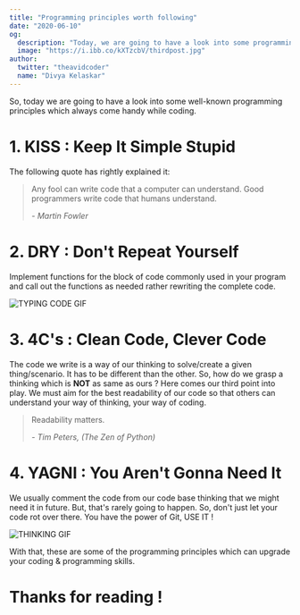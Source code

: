 ```yaml
---
title: "Programming principles worth following"
date: "2020-06-10"
og:
  description: "Today, we are going to have a look into some programming principles which come handy while coding."
  image: "https://i.ibb.co/kXTzcbV/thirdpost.jpg"
author:
  twitter: "theavidcoder"
  name: "Divya Kelaskar"
---
```

So, today we are going to have a look into some well-known programming principles which always come handy while coding. 

# 1. KISS : Keep It Simple Stupid
The following quote has rightly explained it:

<blockquote>Any fool can write code that a computer can understand. Good programmers write code that humans understand.

<cite>- Martin Fowler</cite>
</blockquote>


# 2. DRY : Don't Repeat Yourself
Implement functions for the block of code commonly used in your program and call out the functions as needed rather rewriting the complete code.

![TYPING CODE GIF](https://media.giphy.com/media/RRerwvHrb0nxm/giphy.gif)


# 3. 4C's : Clean Code, Clever Code
The code we write is a way of our thinking to solve/create a given thing/scenario. It has to be different than the other. So, how do we grasp a thinking which is <strong>NOT</strong> as same as ours ? 
Here comes our third point into play. We must aim for the best readability of our code so that others can understand your way of thinking, your way of coding. 

<blockquote>Readability matters.

<cite>- Tim Peters, (The Zen of Python)</cite>
</blockquote>


# 4. YAGNI : You Aren't Gonna Need It
We usually comment the code from our code base thinking that we might need it in future. But, that's rarely going to happen. So, don't just let your code rot over there. You have the power of Git, USE IT !

![THINKING GIF](https://media.giphy.com/media/LR5S0IAxyu6hwtO0Ia/giphy.gif)

With that, these are some of the programming principles which can upgrade your coding & programming skills.

# Thanks for reading !